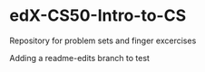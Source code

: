 # edX-CS50-Intro-to-CS
Repository for problem sets and finger excercises

Adding a readme-edits branch to test 

